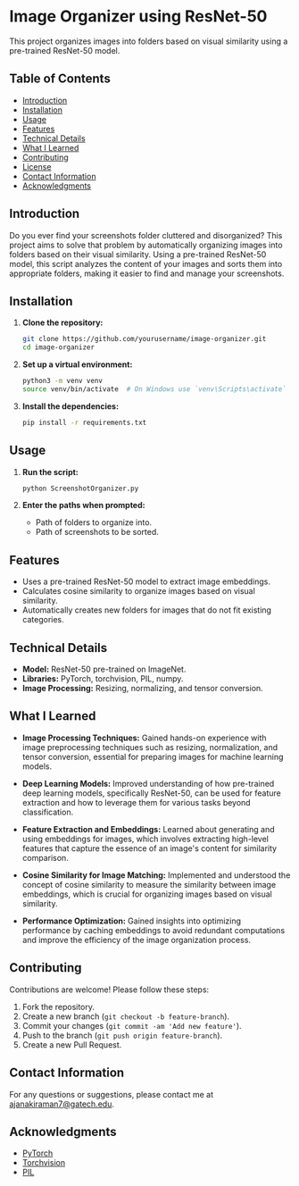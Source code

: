# Image Organizer using ResNet-50

This project organizes images into folders based on visual similarity using a pre-trained ResNet-50 model.

## Table of Contents
- [Introduction](#introduction)
- [Installation](#installation)
- [Usage](#usage)
- [Features](#features)
- [Technical Details](#technical-details)
- [What I Learned](#what-i-learned)
- [Contributing](#contributing)
- [License](#license)
- [Contact Information](#contact-information)
- [Acknowledgments](#acknowledgments)


## Introduction

Do you ever find your screenshots folder cluttered and disorganized? This project aims to solve that problem by automatically organizing images into folders based on their visual similarity. Using a pre-trained ResNet-50 model, this script analyzes the content of your images and sorts them into appropriate folders, making it easier to find and manage your screenshots.

## Installation

1. **Clone the repository:**
    ```bash
    git clone https://github.com/yourusername/image-organizer.git
    cd image-organizer
    ```

2. **Set up a virtual environment:**
    ```bash
    python3 -m venv venv
    source venv/bin/activate  # On Windows use `venv\Scripts\activate`
    ```

3. **Install the dependencies:**
    ```bash
    pip install -r requirements.txt
    ```

## Usage

1. **Run the script:**
    ```bash
    python ScreenshotOrganizer.py
    ```

2. **Enter the paths when prompted:**
    - Path of folders to organize into.
    - Path of screenshots to be sorted.

## Features

- Uses a pre-trained ResNet-50 model to extract image embeddings.
- Calculates cosine similarity to organize images based on visual similarity.
- Automatically creates new folders for images that do not fit existing categories.

## Technical Details

- **Model:** ResNet-50 pre-trained on ImageNet.
- **Libraries:** PyTorch, torchvision, PIL, numpy.
- **Image Processing:** Resizing, normalizing, and tensor conversion.

## What I Learned

- **Image Processing Techniques:** Gained hands-on experience with image preprocessing techniques such as resizing, normalization, and tensor conversion, essential for preparing images for machine learning models.

- **Deep Learning Models:** Improved understanding of how pre-trained deep learning models, specifically ResNet-50, can be used for feature extraction and how to leverage them for various tasks beyond classification.

- **Feature Extraction and Embeddings:** Learned about generating and using embeddings for images, which involves extracting high-level features that capture the essence of an image's content for similarity comparison.

- **Cosine Similarity for Image Matching:** Implemented and understood the concept of cosine similarity to measure the similarity between image embeddings, which is crucial for organizing images based on visual similarity.

- **Performance Optimization:** Gained insights into optimizing performance by caching embeddings to avoid redundant computations and improve the efficiency of the image organization process.


## Contributing

Contributions are welcome! Please follow these steps:
1. Fork the repository.
2. Create a new branch (`git checkout -b feature-branch`).
3. Commit your changes (`git commit -am 'Add new feature'`).
4. Push to the branch (`git push origin feature-branch`).
5. Create a new Pull Request.


## Contact Information

For any questions or suggestions, please contact me at [ajanakiraman7@gatech.edu](mailto:ajanakiraman7@gatech.edu).

## Acknowledgments

- [PyTorch](https://pytorch.org/)
- [Torchvision](https://pytorch.org/vision/)
- [PIL](https://pillow.readthedocs.io/)